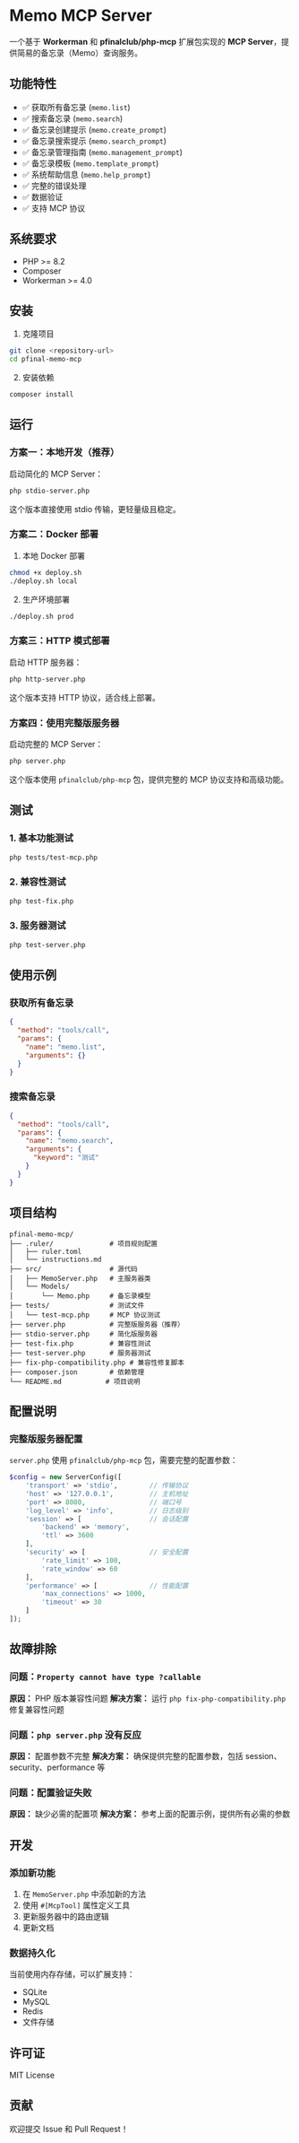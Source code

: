 # Memo MCP Server

一个基于 **Workerman** 和 **pfinalclub/php-mcp** 扩展包实现的 **MCP Server**，提供简易的备忘录（Memo）查询服务。

## 功能特性

- ✅ 获取所有备忘录 (`memo.list`)
- ✅ 搜索备忘录 (`memo.search`)
- ✅ 备忘录创建提示 (`memo.create_prompt`)
- ✅ 备忘录搜索提示 (`memo.search_prompt`)
- ✅ 备忘录管理指南 (`memo.management_prompt`)
- ✅ 备忘录模板 (`memo.template_prompt`)
- ✅ 系统帮助信息 (`memo.help_prompt`)
- ✅ 完整的错误处理
- ✅ 数据验证
- ✅ 支持 MCP 协议

## 系统要求

- PHP >= 8.2
- Composer
- Workerman >= 4.0

## 安装

1. 克隆项目
```bash
git clone <repository-url>
cd pfinal-memo-mcp
```

2. 安装依赖
```bash
composer install
```


## 运行

### 方案一：本地开发（推荐）

启动简化的 MCP Server：
```bash
php stdio-server.php
```

这个版本直接使用 stdio 传输，更轻量级且稳定。

### 方案二：Docker 部署

1. 本地 Docker 部署
```bash
chmod +x deploy.sh
./deploy.sh local
```

2. 生产环境部署
```bash
./deploy.sh prod
```

### 方案三：HTTP 模式部署

启动 HTTP 服务器：
```bash
php http-server.php
```

这个版本支持 HTTP 协议，适合线上部署。

### 方案四：使用完整版服务器

启动完整的 MCP Server：
```bash
php server.php
```

这个版本使用 `pfinalclub/php-mcp` 包，提供完整的 MCP 协议支持和高级功能。

## 测试

### 1. 基本功能测试
```bash
php tests/test-mcp.php
```

### 2. 兼容性测试
```bash
php test-fix.php
```

### 3. 服务器测试
```bash
php test-server.php
```

## 使用示例

### 获取所有备忘录
```json
{
  "method": "tools/call",
  "params": {
    "name": "memo.list",
    "arguments": {}
  }
}
```

### 搜索备忘录
```json
{
  "method": "tools/call",
  "params": {
    "name": "memo.search",
    "arguments": {
      "keyword": "测试"
    }
  }
}
```

## 项目结构

```
pfinal-memo-mcp/
├── .ruler/              # 项目规则配置
│   ├── ruler.toml
│   └── instructions.md
├── src/                 # 源代码
│   ├── MemoServer.php   # 主服务器类
│   └── Models/
│       └── Memo.php     # 备忘录模型
├── tests/               # 测试文件
│   └── test-mcp.php     # MCP 协议测试
├── server.php           # 完整版服务器（推荐）
├── stdio-server.php     # 简化版服务器
├── test-fix.php         # 兼容性测试
├── test-server.php      # 服务器测试
├── fix-php-compatibility.php # 兼容性修复脚本
├── composer.json        # 依赖管理
└── README.md           # 项目说明
```

## 配置说明

### 完整版服务器配置
`server.php` 使用 `pfinalclub/php-mcp` 包，需要完整的配置参数：

```php
$config = new ServerConfig([
    'transport' => 'stdio',        // 传输协议
    'host' => '127.0.0.1',         // 主机地址
    'port' => 8080,                // 端口号
    'log_level' => 'info',         // 日志级别
    'session' => [                 // 会话配置
        'backend' => 'memory',
        'ttl' => 3600
    ],
    'security' => [                // 安全配置
        'rate_limit' => 100,
        'rate_window' => 60
    ],
    'performance' => [             // 性能配置
        'max_connections' => 1000,
        'timeout' => 30
    ]
]);
```

## 故障排除

### 问题：`Property cannot have type ?callable`
**原因：** PHP 版本兼容性问题
**解决方案：** 运行 `php fix-php-compatibility.php` 修复兼容性问题

### 问题：`php server.php` 没有反应
**原因：** 配置参数不完整
**解决方案：** 确保提供完整的配置参数，包括 session、security、performance 等

### 问题：配置验证失败
**原因：** 缺少必需的配置项
**解决方案：** 参考上面的配置示例，提供所有必需的参数

## 开发

### 添加新功能
1. 在 `MemoServer.php` 中添加新的方法
2. 使用 `#[McpTool]` 属性定义工具
3. 更新服务器中的路由逻辑
4. 更新文档

### 数据持久化
当前使用内存存储，可以扩展支持：
- SQLite
- MySQL
- Redis
- 文件存储

## 许可证

MIT License

## 贡献

欢迎提交 Issue 和 Pull Request！